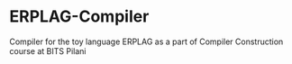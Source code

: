 # ERPLAG-Compiler
Compiler for the toy language ERPLAG as a part of Compiler Construction course at BITS Pilani

